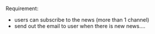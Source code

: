 Requirement:

- users can subscribe to the news (more than 1 channel)
- send out the email to user when there is new news....